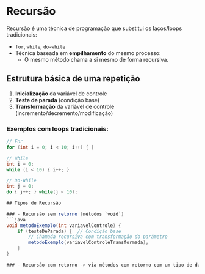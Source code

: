 # Recursão

Recursão é uma técnica de programação que substitui os laços/loops tradicionais:
- `for`, `while`, `do-while`
- Técnica baseada em **empilhamento** do mesmo processo:
  - O mesmo método chama a si mesmo de forma recursiva.

## Estrutura básica de uma repetição
1. **Inicialização** da variável de controle
2. **Teste de parada** (condição base)
3. **Transformação** da variável de controle (incremento/decremento/modificação)

### Exemplos com loops tradicionais:
```java
// For
for (int i = 0; i < 10; i++) { }

// While
int i = 0;
while (i < 10) { i++; }

// Do-While
int j = 0;
do { j++; } while(j < 10);

## Tipos de Recursão

### - Recursão sem retorno (métodos `void`)
```java
void metodoExemplo(int variavelControle) {
    if (testeDeParada) {  // Condição base
        // Chamada recursiva com transformação do parâmetro
        metodoExemplo(variavelControleTransformada);
    }
}

### - Recursão com retorno -> via métodos com retorno com um tipo de dado
